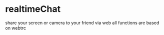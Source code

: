 # realtimeChat
share your screen or camera to your friend via web
all functions are based on webtrc
